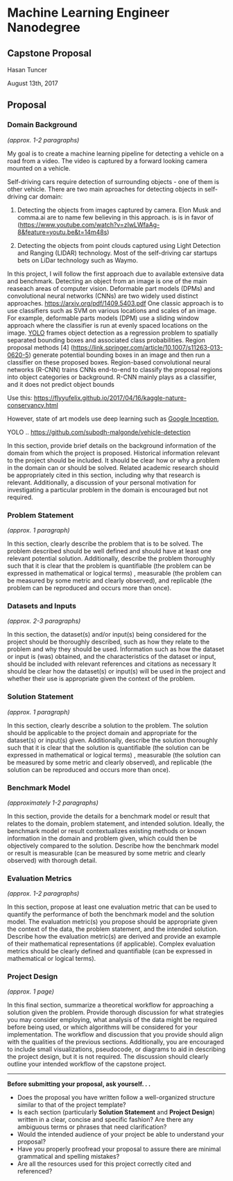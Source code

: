 # Machine Learning Engineer Nanodegree
## Capstone Proposal
Hasan Tuncer

August 13th, 2017

## Proposal

### Domain Background
_(approx. 1-2 paragraphs)_

My goal is to create a machine learning pipeline for detecting a vehicle on a road from a video. The video is captured by a forward looking camera mounted on a vehicle.

Self-driving cars require detection of surrounding objects - one of them is other vehicle. There are two main aproaches for detecting objects in self-driving car domain:

1) Detecting the objects from images captured by camera. Elon Musk and comma.ai are to name few believing in this approach. is  is in favor of (https://www.youtube.com/watch?v=zIwLWfaAg-8&feature=youtu.be&t=14m48s)

2) Detecting the objects from point clouds captured using Light Detection and Ranging (LIDAR) technology. Most of the self-driving car startups bets on LiDar technology such as Waymo. 

In this project, I will follow the first approach due to available extensive data and benchmark. Detecting an object from an image is one of the main reaseach areas of computer vision. Deformable part models (DPMs) and convolutional neural networks (CNNs) are two widely used distinct approaches. https://arxiv.org/pdf/1409.5403.pdf 
 One classic approach is to use classifiers such as SVM on various locations and scales of an image. For example, deformable parts models (DPM) use a sliding window approach where the classifier is run at evenly spaced locations on the image.
[YOLO](https://arxiv.org/abs/1506.02640) frames object detection as a regression problem to spatially separated bounding boxes and associated class probabilities.  Region proposal methods [4] (https://link.springer.com/article/10.1007/s11263-013-0620-5) generate potential bounding boxes in an image and then run a classifier on these proposed boxes. Region-based convolutional neural networks (R-CNN) [](https://arxiv.org/abs/1311.2524) trains CNNs end-to-end to classify the proposal regions into object categories or background. R-CNN mainly plays as a classifier, and it does not predict object bounds 

Use this: https://flyyufelix.github.io/2017/04/16/kaggle-nature-conservancy.html

However, state of art models use deep learning such as [Google Inception](https://arxiv.org/abs/1409.4842), 

YOLO .. https://github.com/subodh-malgonde/vehicle-detection

In this section, provide brief details on the background information of the domain from which the project is proposed. Historical information relevant to the project should be included. It should be clear how or why a problem in the domain can or should be solved. Related academic research should be appropriately cited in this section, including why that research is relevant. Additionally, a discussion of your personal motivation for investigating a particular problem in the domain is encouraged but not required.

### Problem Statement
_(approx. 1 paragraph)_

In this section, clearly describe the problem that is to be solved. The problem described should be well defined and should have at least one relevant potential solution. Additionally, describe the problem thoroughly such that it is clear that the problem is quantifiable (the problem can be expressed in mathematical or logical terms) , measurable (the problem can be measured by some metric and clearly observed), and replicable (the problem can be reproduced and occurs more than once).



### Datasets and Inputs
_(approx. 2-3 paragraphs)_

In this section, the dataset(s) and/or input(s) being considered for the project should be thoroughly described, such as how they relate to the problem and why they should be used. Information such as how the dataset or input is (was) obtained, and the characteristics of the dataset or input, should be included with relevant references and citations as necessary It should be clear how the dataset(s) or input(s) will be used in the project and whether their use is appropriate given the context of the problem.

### Solution Statement
_(approx. 1 paragraph)_

In this section, clearly describe a solution to the problem. The solution should be applicable to the project domain and appropriate for the dataset(s) or input(s) given. Additionally, describe the solution thoroughly such that it is clear that the solution is quantifiable (the solution can be expressed in mathematical or logical terms) , measurable (the solution can be measured by some metric and clearly observed), and replicable (the solution can be reproduced and occurs more than once).

### Benchmark Model
_(approximately 1-2 paragraphs)_

In this section, provide the details for a benchmark model or result that relates to the domain, problem statement, and intended solution. Ideally, the benchmark model or result contextualizes existing methods or known information in the domain and problem given, which could then be objectively compared to the solution. Describe how the benchmark model or result is measurable (can be measured by some metric and clearly observed) with thorough detail.

### Evaluation Metrics
_(approx. 1-2 paragraphs)_

In this section, propose at least one evaluation metric that can be used to quantify the performance of both the benchmark model and the solution model. The evaluation metric(s) you propose should be appropriate given the context of the data, the problem statement, and the intended solution. Describe how the evaluation metric(s) are derived and provide an example of their mathematical representations (if applicable). Complex evaluation metrics should be clearly defined and quantifiable (can be expressed in mathematical or logical terms).

### Project Design
_(approx. 1 page)_

In this final section, summarize a theoretical workflow for approaching a solution given the problem. Provide thorough discussion for what strategies you may consider employing, what analysis of the data might be required before being used, or which algorithms will be considered for your implementation. The workflow and discussion that you provide should align with the qualities of the previous sections. Additionally, you are encouraged to include small visualizations, pseudocode, or diagrams to aid in describing the project design, but it is not required. The discussion should clearly outline your intended workflow of the capstone project.

-----------

**Before submitting your proposal, ask yourself. . .**

- Does the proposal you have written follow a well-organized structure similar to that of the project template?
- Is each section (particularly **Solution Statement** and **Project Design**) written in a clear, concise and specific fashion? Are there any ambiguous terms or phrases that need clarification?
- Would the intended audience of your project be able to understand your proposal?
- Have you properly proofread your proposal to assure there are minimal grammatical and spelling mistakes?
- Are all the resources used for this project correctly cited and referenced?
